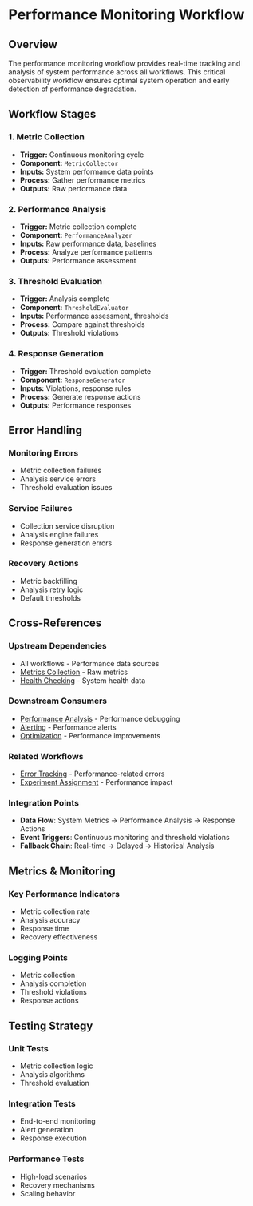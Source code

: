 # Performance Monitoring Workflow

## Overview

The performance monitoring workflow provides real-time tracking and analysis of system performance across all workflows. This critical observability workflow ensures optimal system operation and early detection of performance degradation.

## Workflow Stages

### 1. Metric Collection
- **Trigger:** Continuous monitoring cycle
- **Component:** `MetricCollector`
- **Inputs:** System performance data points
- **Process:** Gather performance metrics
- **Outputs:** Raw performance data

### 2. Performance Analysis
- **Trigger:** Metric collection complete
- **Component:** `PerformanceAnalyzer`
- **Inputs:** Raw performance data, baselines
- **Process:** Analyze performance patterns
- **Outputs:** Performance assessment

### 3. Threshold Evaluation
- **Trigger:** Analysis complete
- **Component:** `ThresholdEvaluator`
- **Inputs:** Performance assessment, thresholds
- **Process:** Compare against thresholds
- **Outputs:** Threshold violations

### 4. Response Generation
- **Trigger:** Threshold evaluation complete
- **Component:** `ResponseGenerator`
- **Inputs:** Violations, response rules
- **Process:** Generate response actions
- **Outputs:** Performance responses

## Error Handling

### Monitoring Errors
- Metric collection failures
- Analysis service errors
- Threshold evaluation issues

### Service Failures
- Collection service disruption
- Analysis engine failures
- Response generation errors

### Recovery Actions
- Metric backfilling
- Analysis retry logic
- Default thresholds

## Cross-References

### Upstream Dependencies
- All workflows - Performance data sources
- [Metrics Collection](./metrics-collection-workflow.md) - Raw metrics
- [Health Checking](./health-checking-workflow.md) - System health data

### Downstream Consumers
- [Performance Analysis](../developer-tools/performance-analysis-workflow.md) - Performance debugging
- [Alerting](./alerting-workflow.md) - Performance alerts
- [Optimization](../developer-tools/optimization-workflow.md) - Performance improvements

### Related Workflows
- [Error Tracking](./error-tracking-workflow.md) - Performance-related errors
- [Experiment Assignment](../feature-flags/experiment-assignment-workflow.md) - Performance impact

### Integration Points
- **Data Flow**: System Metrics → Performance Analysis → Response Actions
- **Event Triggers**: Continuous monitoring and threshold violations
- **Fallback Chain**: Real-time → Delayed → Historical Analysis

## Metrics & Monitoring

### Key Performance Indicators
- Metric collection rate
- Analysis accuracy
- Response time
- Recovery effectiveness

### Logging Points
- Metric collection
- Analysis completion
- Threshold violations
- Response actions

## Testing Strategy

### Unit Tests
- Metric collection logic
- Analysis algorithms
- Threshold evaluation

### Integration Tests
- End-to-end monitoring
- Alert generation
- Response execution

### Performance Tests
- High-load scenarios
- Recovery mechanisms
- Scaling behavior 